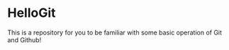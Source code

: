 # HelloGit
This is a repository for you  to be familiar with some basic operation of Git and Github!
